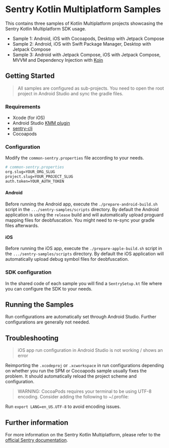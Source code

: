 
# Sentry Kotlin Multiplatform Samples

This contains three samples of Kotlin Multiplatform projects showcasing the Sentry Kotlin Multiplatform SDK usage.
- Sample 1: Android, iOS with Cocoapods, Desktop with Jetpack Compose
- Sample 2: Android, iOS with Swift Package Manager, Desktop with Jetpack Compose
- Sample 3: Android with Jetpack Compose, iOS with Jetpack Compose, MVVM and Dependency Injection with [Koin](https://insert-koin.io/)

## Getting Started
> All samples are configured as sub-projects. You need to open the root project in Android Studio and sync the gradle files.

### Requirements
- Xcode (for iOS)
- Android Studio [KMM plugin](https://plugins.jetbrains.com/plugin/14936-kotlin-multiplatform-mobile)
- [sentry-cli](https://docs.sentry.io/product/cli/installation/)
- Cocoapods

### Configuration
Modify the `common-sentry.properties` file according to your needs.

```bash
# common-sentry.properties
org.slug=YOUR_ORG_SLUG  
project.slug=YOUR_PROJECT_SLUG  
auth.token=YOUR_AUTH_TOKEN
```
#### Android
Before running the Android app, execute the `./prepare-android-build.sh` script in the `.../sentry-samples/scripts` directory.
By default the Android application is using the `release` build and will automatically upload proguard mapping files for deobfuscation.
You might need to re-sync your gradle files afterwards.

#### iOS
Before running the iOS app, execute the `./prepare-apple-build.sh` script in the `.../sentry-samples/scripts` directory.
By default the iOS application will automatically upload debug symbol files for deobfuscation.

### SDK configuration
In the shared code of each sample you will find a `SentrySetup.kt` file where you can configure the SDK to your needs.

## Running the Samples
Run configurations are automatically set through Android Studio. Further configurations are generally not needed.

## Troubleshooting
> iOS app run configuration in Android Studio is not working / shows an error

Reimporting the `.xcodeproj` or `.xcworkspace` in run configurations depending on whether you run the SPM or Cocoapods sample usually fixes the problem. 
It should automatically reload the project scheme and configuration.

> WARNING: CocoaPods requires your terminal to be using UTF-8 encoding. Consider adding the following to ~/.profile:

Run `export LANG=en_US.UTF-8` to avoid encoding issues.

## Further information
For more information on the Sentry Kotlin Multiplatform, please refer to the [official Sentry documentation](https://docs.sentry.io/platforms/kotlin-multiplatform/).
